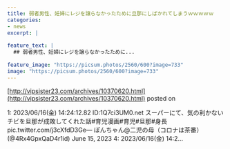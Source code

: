 ```yaml
---
title: 弱者男性、妊婦にレジを譲らなかったために旦那にしばかれてしまうｗｗｗｗｗ
categories:
- news
excerpt: |
  
feature_text: |
  ## 弱者男性、妊婦にレジを譲らなかったために...
  
feature_image: "https://picsum.photos/2560/600?image=733"
image: "https://picsum.photos/2560/600?image=733"
---
```


[http://vipsister23.com/archives/10370620.html](http://vipsister23.com/archives/10370620.html)
posted on 

<!--more-->

1: 2023/06/16(金) 14:24:12.82 ID:1Q7ci3UM0.net スーパーにて、気の利かないチビを旦那が成敗してくれた話#育児漫画#育児#旦那#身長 pic.twitter.com/j3cXfdD3Ge— ぽんちゃん@二児の母（コロナは茶番） (@4Rx4GpxQaD4r1id) June 15, 2023 4: 2023/06/16(金) 14:2...
